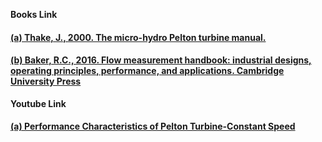 <b>Books Link</b></br>
#### <a href="https://www.google.co.in/books/edition/The_Micro_hydro_Pelton_Turbine_Manual/04YqNQAACAAJ?hl=en"> (a) Thake, J., 2000. The micro-hydro Pelton turbine manual.</a>
#### <a href="https://assets.cambridge.org/97811070/45866/frontmatter/9781107045866_frontmatter.pdf">(b) Baker, R.C., 2016. Flow measurement handbook: industrial designs, operating principles, performance, and applications. Cambridge University Press</a><br>

<b>Youtube Link</b>
#### <a href="https://youtu.be/Ywby9KLy4Hc?si=uYrmoH_qb1q04y1b">  (a) Performance Characteristics of Pelton Turbine-Constant Speed</a><br>
